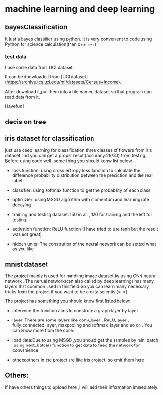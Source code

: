 # machine learning and deep learning



## bayesClassification

It just a bayes classifier using python.
It is very convenient to code using Python for science calculation(than c++ =-=)



### test data
I use some data from UCI dataset.


It can be donwloaded from [UCI dataset] (https://archive.ics.uci.edu/ml/datasets/Census+Income).


After download it,put them into a file named dataset so that program can read data from it.


Havefun !


## decision tree 




## iris dataset for classification

just use deep learning for classification three classes of flowers from iris dataset
and you can get a proper result(accuracy:29/30) from testing, Before using code 
well ,some thing you should konw list below.

 - loss function: using cross entropy loss function to calculate the difference probability distribution between the prediction and the real label
 
 - classifier: using softmax function to get the probability of each class 

 - optimizier: using MSGD algorithm with momentum and learning rate decaying

 - training and testing dataset: 150 in all , 120 for training and the left for testing

 - activation function: ReLU function (I have tried to use tanh but the result was not great)

 - hidden units: The constrution of the neural network can be setted what as you like

## mnist dataset
The project mainly is used for handling image dataset,by using CNN neural network .
The nerual network(can also called by deep learning) has many layers that common used in this field.So you can learn many necessary tricks from the project if you want to be a data scientist(=-=)

The project has something you should know first listed below:

 - inference:the function aims to construte a graph layer by layer

 - layer: There are some layers like conv_layer , ReLU_layer , fully_connected_layer, maxpooling and softmax_layer and so on . You can know more from the code.
 
 - load data:Due to using MSGD ,you should get the samples by min_batch ,using next_batch() function to get data to feed the network for convenience 

 - others:others in the project are like iris project. so omit them here

## Others:
If have others things to upload here ,I will add their information immediately
